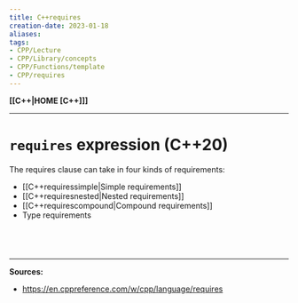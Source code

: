 ```yaml
---
title: C++requires
creation-date: 2023-01-18
aliases:
tags:
- CPP/Lecture
- CPP/Library/concepts
- CPP/Functions/template
- CPP/requires
---
```

**[[C++|HOME [C++]]]**

---
# `requires` expression (C++20)
The requires clause can take in four kinds of requirements:
- [[C++requiressimple|Simple requirements]]
- [[C++requiresnested|Nested requirements]]
- [[C++requirescompound|Compound requirements]]
- Type requirements



<br>

# 
---
**Sources:**
- https://en.cppreference.com/w/cpp/language/requires